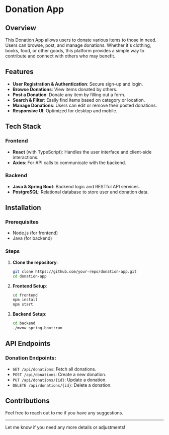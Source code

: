 # Donation App

## Overview
This Donation App allows users to donate various items to those in need. Users can browse, post, and manage donations. Whether it's clothing, books, food, or other goods, this platform provides a simple way to contribute and connect with others who may benefit.

## Features
- **User Registration & Authentication**: Secure sign-up and login.
- **Browse Donations**: View items donated by others.
- **Post a Donation**: Donate any item by filling out a form.
- **Search & Filter**: Easily find items based on category or location.
- **Manage Donations**: Users can edit or remove their posted donations.
- **Responsive UI**: Optimized for desktop and mobile.

## Tech Stack

### Frontend
- **React** (with TypeScript): Handles the user interface and client-side interactions.
- **Axios**: For API calls to communicate with the backend.

### Backend
- **Java & Spring Boot**: Backend logic and RESTful API services.
- **PostgreSQL**: Relational database to store user and donation data.

## Installation

### Prerequisites
- Node.js (for frontend)
- Java (for backend)

### Steps

1. **Clone the repository**:
    ```bash
    git clone https://github.com/your-repo/donation-app.git
    cd donation-app
    ```

2. **Frontend Setup**:
    ```bash
    cd frontend
    npm install
    npm start
    ```

3. **Backend Setup**:
      ```bash
      cd backend
      ./mvnw spring-boot:run
      ```

## API Endpoints

### Donation Endpoints:
- `GET /api/donations`: Fetch all donations.
- `POST /api/donations`: Create a new donation.
- `PUT /api/donations/{id}`: Update a donation.
- `DELETE /api/donations/{id}`: Delete a donation.

## Contributions
Feel free to reach out to me if you have any suggestions.

---

Let me know if you need any more details or adjustments!
